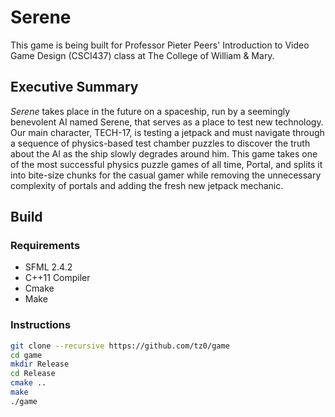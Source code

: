 # Serene

This game is being built for Professor Pieter Peers' Introduction to Video Game Design (CSCI437) class at The College of William & Mary.

## Executive Summary

_Serene_ takes place in the future on a spaceship, run by a seemingly benevolent AI named Serene, that serves as a place to test new technology. Our main character, TECH-17, is testing a jetpack and must navigate through a sequence of physics-based test chamber puzzles to discover the truth about the AI as the ship slowly degrades around him. This game takes one of the most successful physics puzzle games of all time, Portal, and splits it into bite-size chunks for the casual gamer while removing the unnecessary complexity of portals and adding the fresh new jetpack mechanic.

## Build

### Requirements

- SFML 2.4.2
- C++11 Compiler
- Cmake
- Make

### Instructions

```bash
git clone --recursive https://github.com/tz0/game
cd game
mkdir Release
cd Release
cmake ..
make
./game
```

